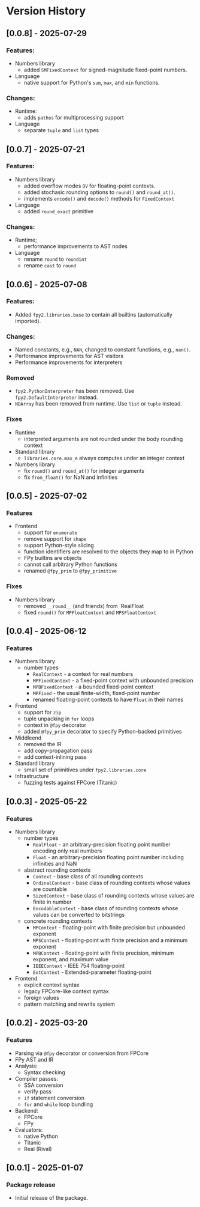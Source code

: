 # Version History

## [0.0.8] - 2025-07-29
### Features:
 - Numbers library
   - added `SMFixedContext` for signed-magnitude fixed-point numbers.
 - Language
   - native support for Python's `sum`, `max`, and `min` functions.

### Changes:
- Runtime:
  - adds `pathos` for multiprocessing support
 - Language
   - separate `tuple` and `list` types


## [0.0.7] - 2025-07-21
### Features:
 - Numbers library
   - added overflow modes `OV` for floating-point contexts.
   - added stochasic rounding options to `round()` and `round_at()`.
   - implements `encode()` and `decode()` methods for `FixedContext`
 - Language
   - added `round_exact` primitive

### Changes:
  - Runtime;
    - performance improvements to AST nodes
  - Language
    - rename `round` to `roundint`
    - rename `cast` to `round`

## [0.0.6] - 2025-07-08
### Features:
 - Added `fpy2.libraries.base` to contain all builtins (automatically imported).

### Changes:
 - Named constants, e.g., `NAN`, changed to constant functions, e.g., `nan()`.
 - Performance improvements for AST visitors
 - Performance improvements for interpreters

### Removed
 - `fpy2.PythonInterpreter` has been removed. Use `fpy2.DefaultInterpreter` instead.
 - `NDArray` has been removed from runtime. Use `list` or `tuple` instead.

### Fixes
 - Runtime
   - interpreted arguments are not rounded under the body rounding context
 - Standard library
   - `libraries.core.max_e` always computes under an integer context
 - Numbers library
   - fix `round()` and `round_at()` for integer arguments
   - fix `from_float()` for NaN and infinities

## [0.0.5] - 2025-07-02
### Features
 - Frontend
   - support for `enumerate`
   - remove support for `shape`
   - support Python-style slicing
   - function identifiers are resolved to the objects they map to in Python
   - FPy builtins are objects
   - cannot call arbitrary Python functions
   - renamed `@fpy_prim` to `@fpy_primitive`

### Fixes
 - Numbers library
   - removed `__round__` (and friends) from `RealFloat
   - fixed `round()` for `MPFloatContext` and `MPSFloatContext`

## [0.0.4] - 2025-06-12
### Features
 - Numbers library
    - number types
      - `RealContext` - a context for real numbers
      - `MPFixedContext` - a fixed-point context with unbounded precision
      - `MPBFixedContext` - a bounded fixed-point context
      - `MPFixed` - the usual finite-width, fixed-point number
      - renamed floating-point contexts to have `Float` in their names
 - Frontend
   - support for `zip`
   - tuple unpacking in `for` loops
   - context in `@fpy` decorator
   - added `@fpy_prim` decorator to specify Python-backed primitives
 - Middleend
   - removed the IR
   - add copy-propagation pass
   - add context-inlining pass
 - Standard library
   - small set of primitives under `fpy2.libraries.core`
 - Infrastructure
   - fuzzing tests against FPCore (Titanic)

## [0.0.3] - 2025-05-22
### Features
 - Numbers library
   - number types
     - `RealFloat` - an arbitrary-precision floating point number encoding only real numbers
     - `Float` - an arbitrary-precision floating point number including infinities and NaN
   - abstract rounding contexts
     - `Context` - base class of all rounding contexts
     - `OrdinalContext` - base class of rounding contexts whose values are countable
     - `SizedContext` - base class of rounding contexts whose values are finite in number
     - `EncodableContext` - base class of rounding contexts whose values can be converted to bitstrings
   - concrete rounding contexts
     - `MPContext` - floating-point with finite precision but unbounded exponent
     - `MPSContext` - floating-point with finite precision and a minimum exponent
     - `MPBContext` - floating-point with finite precision, minimum exponent, and maximum value
     - `IEEEContext` - IEEE 754 floating-point
     - `ExtContext` - Extended-parameter floating-point
 - Frontend
   - explicit context syntax
   - legacy FPCore-like context syntax
   - foreign values
   - pattern matching and rewrite system

## [0.0.2] - 2025-03-20
### Features
 - Parsing via `@fpy` decorator or conversion from FPCore
 - FPy AST and IR
 - Analysis:
   - Syntax checking
 - Compiler passes:
   - SSA conversion
   - verify pass
   - `if` statement conversion
   - `for` and `while` loop bundling
 - Backend:
   - FPCore
   - FPy
 - Evaluators:
   - native Python
   - Titanic
   - Real (Rival)

## [0.0.1] - 2025-01-07
### Package release
 - Initial release of the package.
